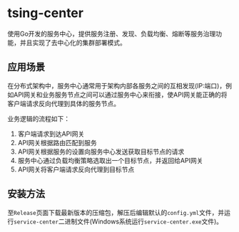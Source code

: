 # tsing-center

使用Go开发的服务中心，提供服务注册、发现、负载均衡、熔断等服务治理功能，并且实现了去中心化的集群部署模式。

## 应用场景

在分布式架构中，服务中心通常用于架构内部各服务之间的互相发现(IP:端口)，例如API网关和业务服务节点之间可以通过服务中心来衔接，使API网关能正确的将客户端请求反向代理到具体的服务节点。

业务逻辑的流程如下：
1. 客户端请求到达API网关
2. API网关根据路由匹配到服务
3. API网关根据服务的设置向服务中心发送获取目标节点的请求
4. 服务中心通过负载均衡策略选取出一个目标节点，并返回给API网关
5. API网关将客户端请求反向代理到目标节点


## 安装方法

至`Release`页面下载最新版本的压缩包，解压后编辑默认的`config.yml`文件，并运行`service-center`二进制文件(Windows系统运行`service-center.exe`文件)。
